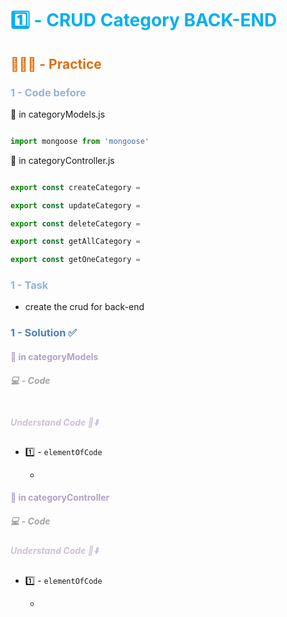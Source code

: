 # <font color="#00b0f0">1️⃣ - CRUD Category BACK-END</font>

## <font color="#e36c09">👨🏾‍💻 - Practice</font>

### <font color="#95b3d7">1 - Code before</font>

🧩 in categoryModels.js

```js

import mongoose from 'mongoose'


```

🧩 in categoryController.js

```js

export const createCategory =

export const updateCategory =

export const deleteCategory =

export const getAllCategory =

export const getOneCategory =


```

### <font color="#95b3d7">1 - Task</font>

- create the crud for back-end

### <font color="#4f81bd">1  - Solution ✅ </font>

#### <font color="#b2a2c7">🧩 in categoryModels</font>

##### <font color="#a5a5a5">💻 - Code</font>

```js

```

##### <font color="#ccc1d9">Understand Code 🤔⬇️</font>

- 1️⃣ - `elementOfCode`

	- 


#### <font color="#b2a2c7">🧩 in categoryController</font>

##### <font color="#a5a5a5">💻 - Code</font>

##### <font color="#ccc1d9">Understand Code 🤔⬇️</font>

- 1️⃣ - `elementOfCode`

	- 
